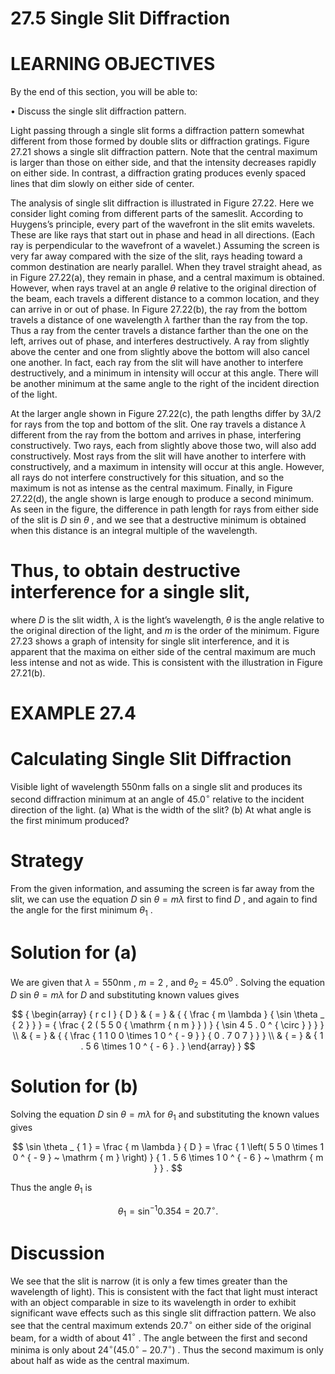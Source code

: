 # 27.5 Single Slit Diffraction

# LEARNING OBJECTIVES

By the end of this section, you will be able to:

• Discuss the single slit diffraction pattern.

Light passing through a single slit forms a diffraction pattern somewhat different from those formed by double slits or diffraction gratings. Figure 27.21 shows a single slit diffraction pattern. Note that the central maximum is larger than those on either side, and that the intensity decreases rapidly on either side. In contrast, a diffraction grating produces evenly spaced lines that dim slowly on either side of center.

The analysis of single slit diffraction is illustrated in Figure 27.22. Here we consider light coming from different parts of the sameslit. According to Huygens’s principle, every part of the wavefront in the slit emits wavelets. These are like rays that start out in phase and head in all directions. (Each ray is perpendicular to the wavefront of a wavelet.) Assuming the screen is very far away compared with the size of the slit, rays heading toward a common destination are nearly parallel. When they travel straight ahead, as in Figure 27.22(a), they remain in phase, and a central maximum is obtained. However, when rays travel at an angle $\theta$ relative to the original direction of the beam, each travels a different distance to a common location, and they can arrive in or out of phase. In Figure 27.22(b), the ray from the bottom travels a distance of one wavelength $\lambda$ farther than the ray from the top. Thus a ray from the center travels a distance farther than the one on the left, arrives out of phase, and interferes destructively. A ray from slightly above the center and one from slightly above the bottom will also cancel one another. In fact, each ray from the slit will have another to interfere destructively, and a minimum in intensity will occur at this angle. There will be another minimum at the same angle to the right of the incident direction of the light.

At the larger angle shown in Figure 27.22(c), the path lengths differ by $3 \lambda / 2$ for rays from the top and bottom of the slit. One ray travels a distance $\lambda$ different from the ray from the bottom and arrives in phase, interfering constructively. Two rays, each from slightly above those two, will also add constructively. Most rays from the slit will have another to interfere with constructively, and a maximum in intensity will occur at this angle. However, all rays do not interfere constructively for this situation, and so the maximum is not as intense as the central maximum. Finally, in Figure 27.22(d), the angle shown is large enough to produce a second minimum. As seen in the figure, the difference in path length for rays from either side of the slit is $D$ sin $\theta$ , and we see that a destructive minimum is obtained when this distance is an integral multiple of the wavelength.

# Thus, to obtain destructive interference for a single slit,

where $D$ is the slit width, $\lambda$ is the light’s wavelength, $\theta$ is the angle relative to the original direction of the light, and $m$ is the order of the minimum. Figure 27.23 shows a graph of intensity for single slit interference, and it is apparent that the maxima on either side of the central maximum are much less intense and not as wide. This is consistent with the illustration in Figure 27.21(b).

# EXAMPLE 27.4

# Calculating Single Slit Diffraction

Visible light of wavelength $5 5 0 \mathsf { n m }$ falls on a single slit and produces its second diffraction minimum at an angle of $4 5 . 0 ^ { \circ }$ relative to the incident direction of the light. (a) What is the width of the slit? (b) At what angle is the first minimum produced?

# Strategy

From the given information, and assuming the screen is far away from the slit, we can use the equation $D$ sin $\theta = m \lambda$ first to find $D$ , and again to find the angle for the first minimum $\theta _ { 1 }$ .

# Solution for (a)

We are given that $\lambda = 5 5 0 \mathrm { n m }$ , $m = 2$ , and $\theta _ { 2 } = 4 5 . 0 ^ { \mathrm { o } }$ . Solving the equation $D$ sin $\theta = m \lambda$ for $D$ and substituting known values gives

$$
{ \begin{array} { r c l } { D } & { = } & { { \frac { m \lambda } { \sin \theta _ { 2 } } } = { \frac { 2 ( 5 5 0 { \mathrm { n m } } ) } { \sin 4 5 . 0 ^ { \circ } } } } \\ & { = } & { { \frac { 1 1 0 0 \times 1 0 ^ { - 9 } } { 0 . 7 0 7 } } } \\ & { = } & { 1 . 5 6 \times 1 0 ^ { - 6 } . } \end{array} }
$$

# Solution for (b)

Solving the equation $D$ sin $\theta = m \lambda$ for $\theta _ { 1 }$ and substituting the known values gives

$$
\sin \theta _ { 1 } = \frac { m \lambda } { D } = \frac { 1 \left( 5 5 0 \times 1 0 ^ { - 9 } ~ \mathrm { m } \right) } { 1 . 5 6 \times 1 0 ^ { - 6 } ~ \mathrm { m } } .
$$

Thus the angle $\theta _ { 1 }$ is

$$
\theta _ { 1 } = \sin ^ { - 1 } 0 . 3 5 4 = 2 0 . 7 ^ { \circ } .
$$

# Discussion

We see that the slit is narrow (it is only a few times greater than the wavelength of light). This is consistent with the fact that light must interact with an object comparable in size to its wavelength in order to exhibit significant wave effects such as this single slit diffraction pattern. We also see that the central maximum extends $2 0 . 7 ^ { \circ }$ on either side of the original beam, for a width of about $4 1 ^ { \circ }$ . The angle between the first and second minima is only about $2 4 ^ { \circ } ( 4 5 . 0 ^ { \circ } - 2 0 . 7 ^ { \circ } )$ . Thus the second maximum is only about half as wide as the central maximum.